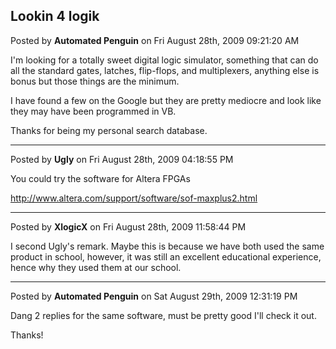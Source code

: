 ## Lookin 4 logik
Posted by **Automated Penguin** on Fri August 28th, 2009 09:21:20 AM

I'm looking for a totally sweet digital logic simulator, something that can do all the standard gates, latches, flip-flops, and multiplexers, anything else is bonus but those things are the minimum.

I have found a few on the Google but they are pretty mediocre and look like they may have been programmed in VB. 

Thanks for being my personal search database.

--------------------------------------------------------------------------------

Posted by **Ugly** on Fri August 28th, 2009 04:18:55 PM

You could try the software for Altera FPGAs

<http://www.altera.com/support/software/sof-maxplus2.html>

--------------------------------------------------------------------------------

Posted by **XlogicX** on Fri August 28th, 2009 11:58:44 PM

I second Ugly's remark. Maybe this is because we have both used the same product in school, however, it was still an excellent educational experience, hence why they used them at our school.

--------------------------------------------------------------------------------

Posted by **Automated Penguin** on Sat August 29th, 2009 12:31:19 PM

Dang 2 replies for the same software, must be pretty good I'll check it out.

Thanks!
